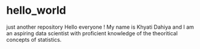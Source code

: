 # hello_world
just another repository 
Hello everyone ! My name is Khyati Dahiya and I am an aspiring data scientist with proficient knowledge of the theoritical concepts of statistics.
